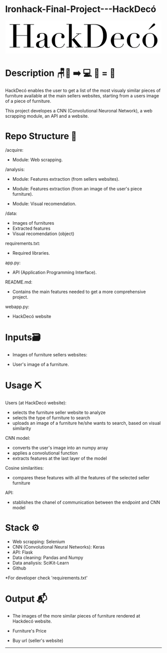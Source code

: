 # Ironhack-Final-Project---HackDecó

![Alt text](./static/img/hackdeco.png?raw=true "Title")

# Description 🪑🔎   ➡️   💻 🤖 = 💺

HackDecó enables the user to get a list of the most visualy similar pieces of furniture available at the main sellers websites, starting from a users image of a piece of furniture.

This project developes a CNN (Convolutional Neuronal Network), a web scrapping module, an API and a website.

# Repo Structure 📂
/acquire:
- Module: Web scrapping.


/analysis:

- Module: Features extraction (from sellers websites).

- Module: Features extraction (from an image of the user's piece furniture).

- Module: Visual recomendation.


/data:
- Images of furnitures
- Extracted features
- Visual recomendation (object)

requirements.txt:
- Required libraries.

app.py:
- API (Application Programming Interface).

README.md:
- Contains the main features needed to get a more comprehensive project.

webapp.py:
- HackDecó website

# Inputs🗃

- Images of furniture sellers websites:

- User's image of a furniture.


# Usage ⛏

Users (at HackDecó website):
- selects the furniture seller website to analyze
- selects the type of furniture to search
- uploads an image of a furniture he/she wants to search, based on visual similarity

CNN model:
- converts the user's image into an numpy array
- applies a convolutional function
- extracts features at the last layer of the model

Cosine similarities:
- compares these features with all the features of the selected seller furniture

API:
- stablishes the chanel of communication between the endpoint and CNN model



# Stack ⚙

- Web scrapping: Selenium
- CNN (Convolutional Neural Networks): Keras
- API: Flask
- Data cleaning: Pandas and Numpy
- Data analiysis: SciKit-Learn
- Github

*For developer check 'requirements.txt'


# Output  📬

- The images of the more similar pieces of furniture rendered at Hackdecó website.

- Furniture's Price

- Buy url (seller's website)


-----------
